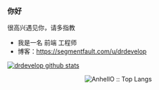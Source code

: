 ### 你好  

 很高兴遇见你，请多指教

- 我是一名 前端 工程师
- 博客：https://segmentfault.com/u/drdevelop

[![drdevelop github stats](https://github-readme-stats.vercel.app/api?username=drdevelop)](//segmentfault.com/u/drdevelop)

<p align="center"><img src="https://github-readme-stats.vercel.app/api/top-langs/?username=AnhellO&langs_count=10&theme=tokyonight&layout=compact" alt="AnhellO :: Top Langs" /></p>


